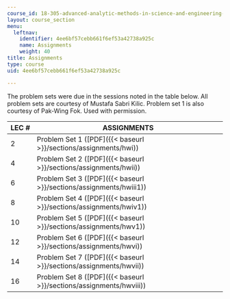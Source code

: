 ```yaml
---
course_id: 18-305-advanced-analytic-methods-in-science-and-engineering-fall-2004
layout: course_section
menu:
  leftnav:
    identifier: 4ee6bf57cebb661f6ef53a42738a925c
    name: Assignments
    weight: 40
title: Assignments
type: course
uid: 4ee6bf57cebb661f6ef53a42738a925c

---
```


The problem sets were due in the sessions noted in the table below. All problem sets are courtesy of Mustafa Sabri Kilic. Problem set 1 is also courtesy of Pak-Wing Fok. Used with permission.

| LEC # | ASSIGNMENTS |
| --- | --- |
| 2 | Problem Set 1 ([PDF]({{< baseurl >}}/sections/assignments/hwi)) |
| 4 | Problem Set 2 ([PDF]({{< baseurl >}}/sections/assignments/hwii)) |
| 6 | Problem Set 3 ([PDF]({{< baseurl >}}/sections/assignments/hwiii1)) |
| 8 | Problem Set 4 ([PDF]({{< baseurl >}}/sections/assignments/hwiv1)) |
| 10 | Problem Set 5 ([PDF]({{< baseurl >}}/sections/assignments/hwv1)) |
| 12 | Problem Set 6 ([PDF]({{< baseurl >}}/sections/assignments/hwvi)) |
| 14 | Problem Set 7 ([PDF]({{< baseurl >}}/sections/assignments/hwvii)) |
| 16 | Problem Set 8 ([PDF]({{< baseurl >}}/sections/assignments/hwviii))
